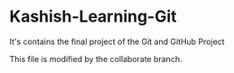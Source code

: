# Kashish-Learning-Git
It's contains the final project of the Git and GitHub Project 

This file is modified by the collaborate branch.